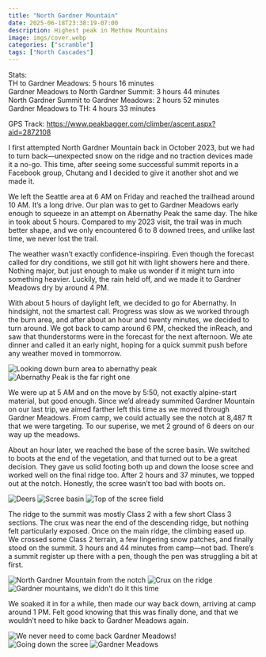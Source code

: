 ```yaml
---
title: "North Gardner Mountain"
date: 2025-06-18T23:38:19-07:00
description: Highest peak in Methow Mountains
image: imgs/cover.webp
categories: ["scramble"]
tags: ["North Cascades"]
---
```

Stats:  
TH to Gardner Meadows: 5 hours 16 minutes  
Gardner Meadows to North Gardner Summit: 3 hours 44 minutes  
North Gardner Summit to Gardner Meadows: 2 hours 52 minutes  
Gardner Meadows to TH: 4 hours 33 minutes  

GPS Track: https://www.peakbagger.com/climber/ascent.aspx?aid=2872108

I first attempted North Gardner Mountain back in October 2023, but we had to turn back—unexpected snow on the ridge and no traction devices made it a no-go. This time, after seeing some successful summit reports in a Facebook group, Chutang and I decided to give it another shot and we made it.

We left the Seattle area at 6 AM on Friday and reached the trailhead around 10 AM. It’s a long drive. Our plan was to get to Gardner Meadows early enough to squeeze in an attempt on Abernathy Peak the same day. The hike in took about 5 hours. Compared to my 2023 visit, the trail was in much better shape, and we only encountered 6 to 8 downed trees, and unlike last time, we never lost the trail.

The weather wasn’t exactly confidence-inspiring. Even though the forecast called for dry conditions, we still got hit with light showers here and there. Nothing major, but just enough to make us wonder if it might turn into something heavier. Luckily, the rain held off, and we made it to Gardner Meadows dry by around 4 PM.

With about 5 hours of daylight left, we decided to go for Abernathy. In hindsight, not the smartest call. Progress was slow as we worked through the burn area, and after about an hour and twenty minutes, we decided to turn around. We got back to camp around 6 PM, checked the inReach, and saw that thunderstorms were in the forecast for the next afternoon. We ate dinner and called it an early night, hoping for a quick summit push before any weather moved in tommorrow.

![Looking down burn area to abernathy peak](imgs/burn.webp) ![Abernathy Peak is the far right one](imgs/abernathy.webp)

We were up at 5 AM and on the move by 5:50, not exactly alpine-start material, but good enough. Since we’d already summited Gardner Mountain on our last trip, we aimed farther left this time as we moved through Gardner Meadows. From camp, we could actually see the notch at 8,487 ft that we were targeting. To our superise, we met 2 ground of 6 deers on our way up the meadows. 

About an hour later, we reached the base of the scree basin. We switched to boots at the end of the vegetation, and that turned out to be a great decision. They gave us solid footing both up and down the loose scree and worked well on the final ridge too. After 2 hours and 37 minutes, we topped out at the notch. Honestly, the scree wasn’t too bad with boots on.

![Deers](imgs/deer.webp) ![Scree basin](imgs/basin.webp) ![Top of the scree field](imgs/look_down_basin.webp)

The ridge to the summit was mostly Class 2 with a few short Class 3 sections. The crux was near the end of the descending ridge, but nothing felt particularly exposed. Once on the main ridge, the climbing eased up. We crossed some Class 2 terrain, a few lingering snow patches, and finally stood on the summit. 3 hours and 44 minutes from camp—not bad. There’s a summit register up there with a pen, though the pen was struggling a bit at first.

![North Gardner Mountain from the notch](imgs/peak.webp) ![Crux on the ridge](imgs/crux.webp) ![Gardner mountains, we didn't do it this time](imgs/gardner.webp)

We soaked it in for a while, then made our way back down, arriving at camp around 1 PM. Felt good knowing that this was finally done, and that we wouldn’t need to hike back to Gardner Meadows again.

![We never need to come back Gardner Meadows!](imgs/never.webp) ![Going down the scree](imgs/down_scree.webp) ![Gardner Meadows](imgs/meadow.webp)
